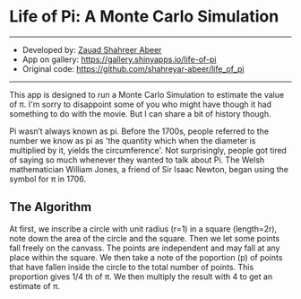 # Life of Pi: A Monte Carlo Simulation

---

- Developed by: [Zauad Shahreer Abeer](https://github.com/shahreyar-abeer)
- App on gallery: https://gallery.shinyapps.io/life-of-pi
- Original code: https://github.com/shahreyar-abeer/life_of_pi

---

This app is designed to run a Monte Carlo Simulation to estimate the value of π.
I'm sorry to disappoint some of you who might have though it had something to do with the movie.
But I can share a bit of history though.

Pi wasn’t always known as pi. Before the 1700s, people referred to the number we know as pi as
'the quantity which when the diameter is multiplied by it, yields the circumference'.
Not surprisingly, people got tired of saying so much whenever they wanted to talk about Pi.
The Welsh mathematician William Jones, a friend of Sir Isaac Newton, began using the symbol for π in 1706.


## The Algorithm
At first, we inscribe a circle with unit radius (r=1) in a square (length=2r),
note down the area of the circle and the square.
Then we let some points fall freely on the canvass.
The points are independent and may fall at any place within the square.
We then take a note of the poportion (p) of points that have fallen inside the circle to the total number of points.
This proportion gives 1/4 th of π. We then multiply the result with 4 to get an estimate of π.